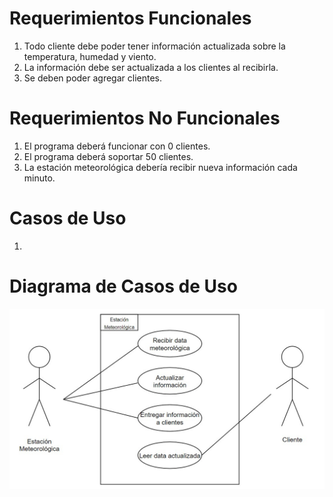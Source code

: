# Requerimientos Funcionales
1. Todo cliente debe poder tener información actualizada sobre la temperatura, humedad y viento.
2. La información debe ser actualizada a los clientes al recibirla.
3. Se deben poder agregar clientes.

# Requerimientos No Funcionales

1. El programa deberá funcionar con 0 clientes.
2. El programa deberá soportar 50 clientes.
3. La estación meteorológica debería recibir nueva información cada minuto.

# Casos de Uso

1.

# Diagrama de Casos de Uso

![](./DCU.jpg "Diagrama de casos de uso")